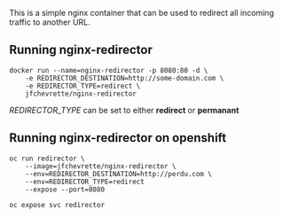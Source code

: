 This is a simple nginx container that can be used to redirect all incoming traffic to another URL.

## Running nginx-redirector

    docker run --name=nginx-redirector -p 8080:80 -d \
        -e REDIRECTOR_DESTINATION=http://some-domain.com \
        -e REDIRECTOR_TYPE=redirect \
        jfchevrette/nginx-redirector

_REDIRECTOR_TYPE_ can be set to either **redirect** or **permanant**

## Running nginx-redirector on openshift

    oc run redirector \
        --image=jfchevrette/nginx-redirector \
        --env=REDIRECTOR_DESTINATION=http://perdu.com \
        --env=REDIRECTOR_TYPE=redirect
        --expose --port=8080
        
    oc expose svc redirector
